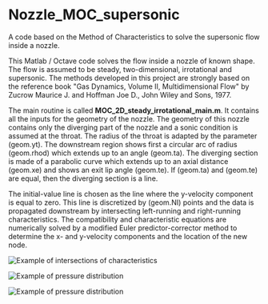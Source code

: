# Nozzle_MOC_supersonic
A code based on the Method of Characteristics to solve the supersonic flow inside a nozzle.

This Matlab / Octave code solves the flow inside a nozzle of known shape. The flow is assumed to be steady, two-dimensional, irrotational and supersonic. 
The methods developed in this project are strongly based on the reference book "Gas Dynamics, Volume II, Multidimensional Flow" by Zucrow Maurice J. and Hoffman Joe D., 
John Wiley and Sons, 1977.

The main routine is called **MOC_2D_steady_irrotational_main.m**. It contains all the inputs for the geometry of the nozzle. The geometry of this nozzle contains only 
the diverging part of the nozzle and a sonic condition is assumed at the throat. The radius of the throat is adapted by the parameter (geom.yt). The downstream region shows first 
a circular arc of radius (geom.rhod) which extends up to an angle (geom.ta). The diverging section is made of a parabolic curve which extends up to an axial distance (geom.xe) 
and shows an exit lip angle (geom.te). If (geom.ta) and (geom.te) are equal, then the diverging section is a line.

The initial-value line is chosen as the line where the y-velocity component is equal to zero. This line is discretized by (geom.NI) points and the data is propagated downstream 
by intersecting left-running and right-running characteristics. The compatibility and characteristic equations are numerically solved by a modified Euler predictor-corrector 
method to determine the x- and y-velocity components and the location of the new node.

![Example of intersections of characteristics](https://github.com/xavierdechamps/Nozzle_MOC_supersonic/blob/master/Images/Characteristics.jpg)

![Example of pressure distribution](https://github.com/xavierdechamps/Nozzle_MOC_supersonic/blob/master/Images/Pressure.jpg)

![Example of pressure distribution](https://github.com/xavierdechamps/Nozzle_MOC_supersonic/blob/master/Images/Mach_number.jpg)


